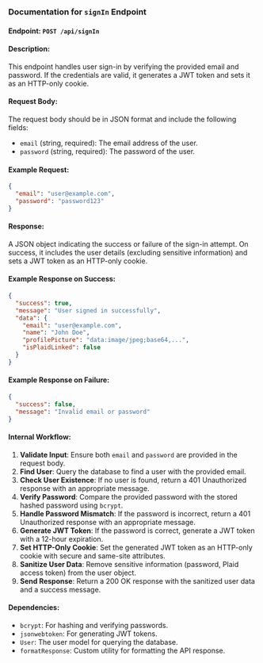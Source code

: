 ### Documentation for `signIn` Endpoint

#### Endpoint: `POST /api/signIn`

#### Description:
This endpoint handles user sign-in by verifying the provided email and password. If the credentials are valid, it generates a JWT token and sets it as an HTTP-only cookie.

#### Request Body:
The request body should be in JSON format and include the following fields:

- `email` (string, required): The email address of the user.
- `password` (string, required): The password of the user.

#### Example Request:
```json
{
  "email": "user@example.com",
  "password": "password123"
}
```

#### Response:
A JSON object indicating the success or failure of the sign-in attempt. On success, it includes the user details (excluding sensitive information) and sets a JWT token as an HTTP-only cookie.

#### Example Response on Success:
```json
{
  "success": true,
  "message": "User signed in successfully",
  "data": {
    "email": "user@example.com",
    "name": "John Doe",
    "profilePicture": "data:image/jpeg;base64,...",
    "isPlaidLinked": false
  }
}
```

#### Example Response on Failure:
```json
{
  "success": false,
  "message": "Invalid email or password"
}
```

#### Internal Workflow:
1. **Validate Input**: Ensure both `email` and `password` are provided in the request body.
2. **Find User**: Query the database to find a user with the provided email.
3. **Check User Existence**: If no user is found, return a 401 Unauthorized response with an appropriate message.
4. **Verify Password**: Compare the provided password with the stored hashed password using `bcrypt`.
5. **Handle Password Mismatch**: If the password is incorrect, return a 401 Unauthorized response with an appropriate message.
6. **Generate JWT Token**: If the password is correct, generate a JWT token with a 12-hour expiration.
7. **Set HTTP-Only Cookie**: Set the generated JWT token as an HTTP-only cookie with secure and same-site attributes.
8. **Sanitize User Data**: Remove sensitive information (password, Plaid access token) from the user object.
9. **Send Response**: Return a 200 OK response with the sanitized user data and a success message.

#### Dependencies:
- `bcrypt`: For hashing and verifying passwords.
- `jsonwebtoken`: For generating JWT tokens.
- `User`: The user model for querying the database.
- `formatResponse`: Custom utility for formatting the API response.